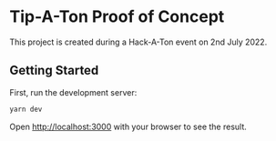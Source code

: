 # Tip-A-Ton Proof of Concept
This project is created during a Hack-A-Ton event on 2nd July 2022.
## Getting Started

First, run the development server:

```bash
yarn dev
```

Open [http://localhost:3000](http://localhost:3000) with your browser to see the result.
